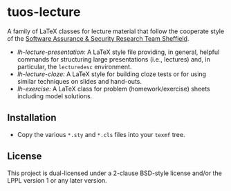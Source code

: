 # tuos-lecture
A family of LaTeX classes for lecture material that follow the cooperate style of the
[Software Assurance & Security Research Team Sheffield](https://logialhacking.com).

* *lh-lecture-presentation:* A LaTeX style file providing, in general, helpful commands for 
                             structuring large presentations (i.e., lectures) and, in  
                             particular, the ``lecturedesc`` environment. 
* *lh-lecture-cloze:* A LaTeX style for building cloze tests or for
                      using similar techniques on slides and hand-outs.
* *lh-exercise:* A LaTeX class for problem (homework/exercise) sheets
                 including model solutions. 

## Installation 
* Copy the various `*.sty` and `*.cls` files into your `texmf` tree. 

## License
This project is dual-licensed under a 2-clause BSD-style license and/or 
the LPPL version 1 or any later version. 

